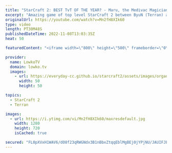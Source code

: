 ```yaml
---
title: "StarCraft 2: BEST TvT OF THE YEAR? - Maru, the Medivac Magician!"
excerpt: "Amazing game of top level StarCraft 2 between ByuN (Terran) and Maru (Terran). The current number 1 and number 2 Terrans on the planet. One of the best games of SC2 this year for sure.  Support my work on Patreon: https://www.patreon.com/lowkotv Become a YouTube member: https://lowko.tv/join  More Lowko:"
originalUrl: https://youtube.com/watch?v=Mn2fH8XIk60
type: video
length: PT30M48S
publishedDateTime: 2022-11-08T13:03:35Z
heat: 50

featuredContent: "<iframe width=\"800\" height=\"500\" frameborder=\"0\" src=\"https://www.youtube.com/embed/Mn2fH8XIk60\" allow=\"accelerometer; autoplay; encrypted-media; gyroscope; picture-in-picture\" allowfullscreen></iframe>"

provider:
  name: LowkoTV
  domain: lowko.tv
  images:
    - url: https://everyday-cc.github.io/starcraft2/assets/images/organizations/lowko.tv-50x50.jpg
      width: 50
      height: 50

topics:
  - StarCraft 2
  - Terran

images:
  - url: https://i.ytimg.com/vi/Mn2fH8XIk60/maxresdefault.jpg
    width: 1280
    height: 720
    isCached: true

secured: "FL0pXVxH1WAV6/dO8f23qRWGNdx3B1nBbxZtqqEblMgBEj0jYPjNU/JAUIFJEhXycjeAyJz+8fg4gLRNlb0EHR/k0WumsKDhLKcH5p7u2Fr+vn2geOlYakfKoj/FbR1AO4wy9w91MiypDpNcl96XKb57kp400lna78rG5LeprWv6CM9S9CIF3+VR8eaNuWL60HVoVXANfcL/Hq2fJEmUFDfi10JYrnlDD+AP+lRpjtQxB1vXcUqe2PjMSRavlv9yAHsJu+T8yP1i4tUnm+4NThqD9tguvnbDVDJETUXoKXUwfCqvXJzzTYuW3YjsySuivrEK5otx+mtGRRsPgqfGd5CirxGTt6FcxR8M35kwx+aVkw8+yo8FsNS+5x69i6y02zZ+jv1DexwgK2fLqIsNMUqm7bGB7ivPBHFiCv3UUn0=;CHonckm1ZXG5nOPOS/NUkQ=="
---
```


